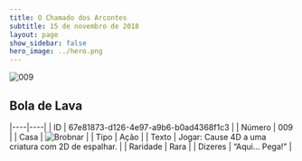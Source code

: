 ```yaml
---
title: O Chamado dos Arcontes
subtitle: 15 de novembro de 2018
layout: page
show_sidebar: false
hero_image: ../hero.png
---
```


![009](https://cdn.keyforgegame.com/media/card_front/pt/341_009_G7F5XC6J5QMG_pt.png)

## Bola de Lava

|----|----|
| ID | 67e81873-d126-4e97-a9b6-b0ad4368f1c3 |
| Número | 009 |
| Casa | ![Brobnar](https://archonarcana.com/images/thumb/e/e0/Brobnar.png/22px-Brobnar.png "Brobnar") |
| Tipo | Ação |
| Texto | Jogar: Cause 4D a uma criatura  com 2D de espalhar. |
| Raridade | Rara |
| Dizeres | “Aqui… Pega!” |
